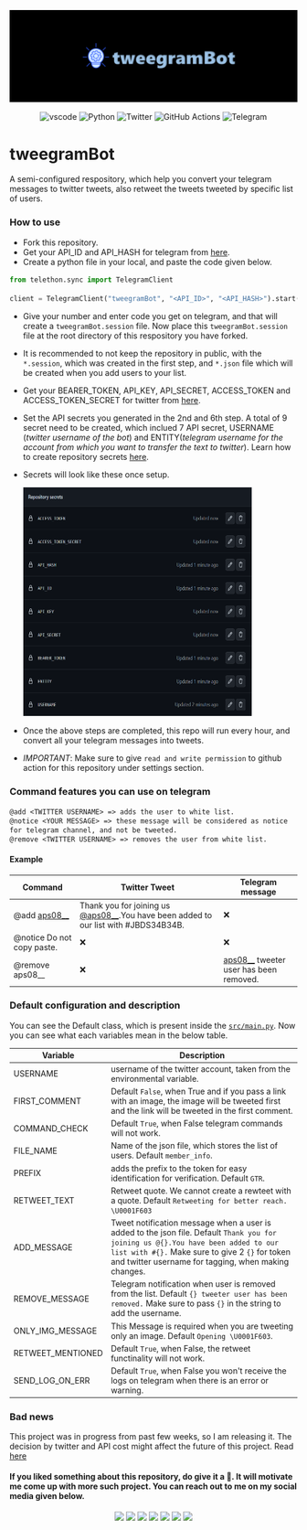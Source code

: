 ![banner](./docs/images/banner.png)
<p align="center">
    <img src="https://img.shields.io/badge/Visual_Studio_Code-0078D4?style=for-the-badge&logo=visual%20studio%20code&logoColor=white" alt="vscode">
    <img src="https://img.shields.io/badge/python-3670A0?style=for-the-badge&logo=python&logoColor=ffdd54" alt="Python">
    <img src="https://img.shields.io/badge/Twitter-1DA1F2?style=for-the-badge&logo=twitter&logoColor=white" alt="Twitter">
    <img src="https://img.shields.io/badge/GitHub_Actions-2088FF?style=for-the-badge&logo=github-actions&logoColor=white" alt="GitHub Actions">
    <img src="https://img.shields.io/badge/Telegram-2CA5E0?style=for-the-badge&logo=telegram&logoColor=white" alt="Telegram">
</p>

# tweegramBot
A semi-configured respository, which help you convert your telegram messages to twitter tweets, also retweet the tweets tweeted by specific list of users.

### How to use
* Fork this repository.
* Get your API_ID and API_HASH for telegram from [here](https://my.telegram.org/apps).
* Create a python file in your local, and paste the code given below.
```python
from telethon.sync import TelegramClient

client = TelegramClient("tweegramBot", "<API_ID>", "<API_HASH>").start()
```
* Give your number and enter code you get on telegram, and that will create a `tweegramBot.session` file. Now place this `tweegramBot.session` file at the root directory of this respository you have forked.
* It is recommended to not keep the repository in public, with the `*.session`, which was created in the first step, and `*.json` file which will be created when you add users to your list.
* Get your BEARER_TOKEN, API_KEY, API_SECRET, ACCESS_TOKEN and ACCESS_TOKEN_SECRET for twitter from [here](https://developer.twitter.com/en/portal/dashboard).
* Set the API secrets you generated in the 2nd and 6th step. A total of 9 secret need to be created, which inclued 7 API secret, USERNAME (*twitter username of the bot*) and ENTITY(*telegram username for the account from which you want to transfer the text to twitter*). Learn how to create repository secrets [here](https://docs.github.com/en/actions/security-guides/encrypted-secrets).
* Secrets will look like these once setup.

    <img src="./docs/images/secrets.png" width="400" height="400">
* Once the above steps are completed, this repo will run every hour, and convert all your telegram messages into tweets. 
* *IMPORTANT*: Make sure to give `read and write permission` to github action for this repository under settings section.

### Command features you can use on telegram
```
@add <TWITTER USERNAME> => adds the user to white list.
@notice <YOUR MESSAGE> => these message will be considered as notice for telegram channel, and not be tweeted.
@remove <TWITTER USERNAME> => removes the user from white list.
```
#### Example
Command       | Twitter Tweet | Telegram message|
------------- | ------------- | ---------------|
@add [aps08__](https://twitter.com/aps08__)  | Thank you for joining us [@aps08__](https://twitter.com/aps08__).You have been added to our list with #JBDS34B34B.  | ❌
@notice Do not copy paste.  | ❌  | ❌
@remove aps08__ | ❌ | [aps08__](https://twitter.com/aps08__) tweeter user has been removed.

### Default configuration and description
You can see the Default class, which is present inside the [`src/main.py`](https://github.com/aps08/tweegramBot/blob/main/src/main.py). Now you can see what each variables mean in the below table.


Variable       | Description |
------------- | ------------- |
USERNAME | username of the twitter account, taken from the environmental variable.
FIRST_COMMENT | Default `False`, when True and if you pass a link with an image, the image will be tweeted first and the link will be tweeted in the first comment.
COMMAND_CHECK | Default `True`, when False telegram commands will not work.
FILE_NAME | Name of the json file, which stores the list of users. Default `member_info`. 
PREFIX | adds the prefix to the token for easy identification for verification. Default `GTR`.
RETWEET_TEXT | Retweet quote. We cannot create a rewteet with a quote. Default `Retweeting for better reach. \U0001F603`
ADD_MESSAGE | Tweet notification message when a user is added to the json file. Default `Thank you for joining us @{}.You have been added to our list with #{}.` Make sure to give 2 `{}` for token and twitter username for tagging, when making changes.
REMOVE_MESSAGE | Telegram notification when user is removed from the list. Default `{} tweeter user has been removed.` Make sure to pass `{}` in the string to add the username.
ONLY_IMG_MESSAGE | This Message is required when you are tweeting only an image. Default `Opening \U0001F603`.
RETWEET_MENTIONED | Default `True`, when False, the retweet functinality will not work.
SEND_LOG_ON_ERR | Default `True`, when False you won't receive the logs on telegram when there is an error or warning.

### Bad news
This project was in progress from past few weeks, so I am releasing it. The decision by twitter and API cost might affect the future of this project. Read [here](https://twitter.com/TwitterDev/status/1621026986784337922?t=AYvhqkC0gqApLV-Qw19hlA&s=19)

#### If you liked something about this repository, do give it a 🌟. It will motivate me come up with more such project. You can reach out to me on my social media given below.

<p align="center">
 <a href="https://twitter.com/aps08__"><img src="https://img.shields.io/badge/Twitter-1DA1F2?style=for-the-badge&logo=twitter&logoColor=white"></a>
 <a href="https://medium.com/@aps08"><img src="https://img.shields.io/badge/Medium-12100E?style=for-the-badge&logo=medium&logoColor=white"></a>
 <a href="https://www.linkedin.com/in/aps08"><img src="https://img.shields.io/badge/LinkedIn-0077B5?style=for-the-badge&logo=linkedin&logoColor=white"></a>
 <a href="https://github.com/aps08"><img src="https://img.shields.io/badge/GitHub-100000?style=for-the-badge&logo=github&logoColor=white"></a>
 <a href="https://www.youtube.com/channel/UC8biJQnoqm1s2FZ8LK90baA"><img src="https://img.shields.io/badge/YouTube-FF0000?style=for-the-badge&logo=youtube&logoColor=white"></a>
 <a href="mailto:anoopprsingh@gmail.com"><img src="https://img.shields.io/badge/Gmail-D14836?style=for-the-badge&logo=gmail&logoColor=white"></a>
 <a href="https://t.me/aps080"><img src="https://img.shields.io/badge/Telegram-2CA5E0?style=for-the-badge&logo=telegram&logoColor=white"></a>
</p>
